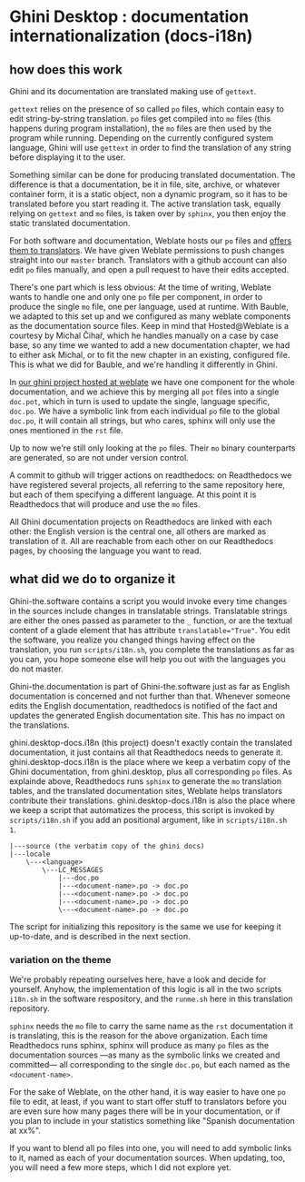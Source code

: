 # Ghini Desktop : documentation internationalization (docs-i18n)

## how does this work

Ghini and its documentation are translated making use of ``gettext``.

``gettext`` relies on the presence of so called ``po`` files, which contain easy to edit string-by-string translation. ``po`` files get compiled into ``mo`` files (this happens during program installation), the ``mo`` files are then used by the program while running. Depending on the currently configured system language, Ghini will use ``gettext`` in order to find the translation of any string before displaying it to the user.

Something similar can be done for producing translated documentation. The difference is that a documentation, be it in file, site, archive, or whatever container form, it is a static object, non a dynamic program, so it has to be translated before you start reading it. The active translation task, equally relying on ``gettext`` and ``mo`` files, is taken over by ``sphinx``, you then enjoy the static translated documentation.

For both software and documentation, Weblate hosts our ``po`` files and
[offers them to translators](https://hosted.weblate.org/projects/ghini/).
We have given Weblate permissions to push changes straight into our
``master`` branch.  Translators with a github account can also edit ``po``
files manually, and open a pull request to have their edits accepted.

There's one part which is less obvious: At the time of writing, Weblate
wants to handle one and only one ``po`` file per component, in order to
produce the single ``mo`` file, one per language, used at runtime.  With
Bauble, we adapted to this set up and we configured as many weblate
components as the documentation source files.  Keep in mind that
Hosted@Weblate is a courtesy by Michal Čihař, which he handles manually on a
case by case base, so any time we wanted to add a new documentation chapter,
we had to either ask Michal, or to fit the new chapter in an existing,
configured file.  This is what we did for Bauble, and we're handling it
differently in Ghini.

In [our ghini project hosted at
weblate](https://hosted.weblate.org/projects/ghini/) we have one component
for the whole documentation, and we achieve this by merging all ``pot``
files into a single ``doc.pot``, which in turn is used to update the single,
language specific, ``doc.po``.  We have a symbolic link from each individual
``po`` file to the global ``doc.po``, it will contain all strings, but who
cares, sphinx will only use the ones mentioned in the ``rst`` file.

Up to now we're still only looking at the ``po`` files.  Their ``mo`` binary
counterparts are generated, so are not under version control.

A commit to github will trigger actions on readthedocs: on Readthedocs we
have registered several projects, all referring to the same repository here,
but each of them specifying a different language.  At this point it is
Readthedocs that will produce and use the ``mo`` files.

All Ghini documentation projects on Readthedocs are linked with each other: the English version is the central one, all others are marked as translation of it. All are reachable from each other on our Readthedocs pages, by choosing the language you want to read.

## what did we do to organize it

Ghini-the.software contains a script you would invoke every time changes in
the sources include changes in translatable strings. Translatable strings
are either the ones passed as parameter to the ``_`` function, or are the
textual content of a glade element that has attribute
``translatable="True"``. You edit the software, you realize you changed
things having effect on the translation, you run ``scripts/i18n.sh``, you
complete the translations as far as you can, you hope someone else will help
you out with the languages you do not master.

Ghini-the.documentation is part of Ghini-the.software just as far as English
documentation is concerned and not further than that. Whenever someone edits
the English documentation, readthedocs is notified of the fact and updates
the generated English documentation site. This has no impact on the
translations.

ghini.desktop-docs.i18n (this project) doesn't exactly contain the
translated documentation, it just contains all that Readthedocs needs to
generate it.  ghini.desktop-docs.i18n is the place where we keep a verbatim
copy of the Ghini documentation, from ghini.desktop, plus all corresponding
``po`` files.  As explainde above, Readthedocs runs ``sphinx`` to generate
the ``mo`` translation tables, and the translated documentation sites,
Weblate helps translators contribute their translations.
ghini.desktop-docs.i18n is also the place where we keep a script that
automatizes the process, this script is invoked by ``scripts/i18n.sh`` if
you add an positional argument, like in ``scripts/i18n.sh 1``.

    |---source (the verbatim copy of the ghini docs)
    |---locale
        \---<language>
            \---LC_MESSAGES
                |---doc.po
                |---<document-name>.po -> doc.po
                |---<document-name>.po -> doc.po
                |---<document-name>.po -> doc.po
                \---<document-name>.po -> doc.po

The script for initializing this repository is the same we use for keeping it up-to-date, and is described in the next section.

### variation on the theme

We're probably repeating ourselves here, have a look and decide for
yourself.  Anyhow, the implementation of this logic is all in the two
scripts ``i18n.sh`` in the software respository, and the ``runme.sh`` here
in this translation repository.

``sphinx`` needs the ``mo`` file to carry the same name as the ``rst``
documentation it is translating, this is the reason for the above
organization.  Each time Readthedocs runs sphinx, sphinx will produce as
many ``po`` files as the documentation sources —as many as the symbolic
links we created and committed— all corresponding to the single ``doc.po``,
but each named as the ``<document-name>``.

For the sake of Weblate, on the other hand, it is way easier to have one ``po`` file to edit, at least, if you want to start offer stuff to translators before you are even sure how many pages there will be in your documentation, or if you plan to include in your statistics something like "Spanish documentation at xx%".

If you want to blend all po files into one, you will need to add symbolic links to it, named as each of your documentation sources. When updating, too, you will need a few more steps, which I did not explore yet.

